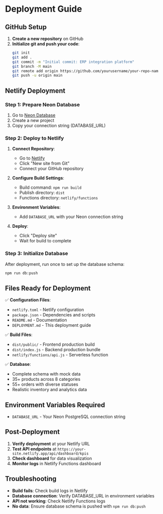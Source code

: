 # Deployment Guide

## GitHub Setup

1. **Create a new repository** on GitHub
2. **Initialize git and push your code**:
   ```bash
   git init
   git add .
   git commit -m "Initial commit: ERP integration platform"
   git branch -M main
   git remote add origin https://github.com/yourusername/your-repo-name.git
   git push -u origin main
   ```

## Netlify Deployment

### Step 1: Prepare Neon Database
1. Go to [Neon Database](https://neon.tech)
2. Create a new project
3. Copy your connection string (DATABASE_URL)

### Step 2: Deploy to Netlify
1. **Connect Repository**:
   - Go to [Netlify](https://netlify.com)
   - Click "New site from Git"
   - Connect your GitHub repository

2. **Configure Build Settings**:
   - Build command: `npm run build`
   - Publish directory: `dist`
   - Functions directory: `netlify/functions`

3. **Environment Variables**:
   - Add `DATABASE_URL` with your Neon connection string

4. **Deploy**:
   - Click "Deploy site"
   - Wait for build to complete

### Step 3: Initialize Database
After deployment, run once to set up the database schema:
```bash
npm run db:push
```

## Files Ready for Deployment

✅ **Configuration Files**:
- `netlify.toml` - Netlify configuration
- `package.json` - Dependencies and scripts
- `README.md` - Documentation
- `DEPLOYMENT.md` - This deployment guide

✅ **Build Files**:
- `dist/public/` - Frontend production build
- `dist/index.js` - Backend production bundle
- `netlify/functions/api.js` - Serverless function

✅ **Database**:
- Complete schema with mock data
- 35+ products across 8 categories
- 55+ orders with diverse statuses
- Realistic inventory and analytics data

## Environment Variables Required

- `DATABASE_URL` - Your Neon PostgreSQL connection string

## Post-Deployment

1. **Verify deployment** at your Netlify URL
2. **Test API endpoints** at `https://your-site.netlify.app/api/dashboard/kpis`
3. **Check dashboard** for data visualization
4. **Monitor logs** in Netlify Functions dashboard

## Troubleshooting

- **Build fails**: Check build logs in Netlify
- **Database connection**: Verify DATABASE_URL in environment variables
- **API not working**: Check Netlify Functions logs
- **No data**: Ensure database schema is pushed with `npm run db:push`